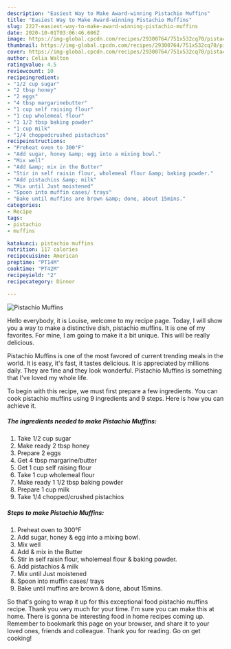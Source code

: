 ```yaml
---
description: "Easiest Way to Make Award-winning Pistachio Muffins"
title: "Easiest Way to Make Award-winning Pistachio Muffins"
slug: 2227-easiest-way-to-make-award-winning-pistachio-muffins
date: 2020-10-01T03:06:46.606Z
image: https://img-global.cpcdn.com/recipes/29300764/751x532cq70/pistachio-muffins-recipe-main-photo.jpg
thumbnail: https://img-global.cpcdn.com/recipes/29300764/751x532cq70/pistachio-muffins-recipe-main-photo.jpg
cover: https://img-global.cpcdn.com/recipes/29300764/751x532cq70/pistachio-muffins-recipe-main-photo.jpg
author: Celia Walton
ratingvalue: 4.5
reviewcount: 10
recipeingredient:
- "1/2 cup sugar"
- "2 tbsp honey"
- "2 eggs"
- "4 tbsp margarinebutter"
- "1 cup self raising flour"
- "1 cup wholemeal flour"
- "1 1/2 tbsp baking powder"
- "1 cup milk"
- "1/4 choppedcrushed pistachios"
recipeinstructions:
- "Preheat oven to 300°F"
- "Add sugar, honey &amp; egg into a mixing bowl."
- "Mix well"
- "Add &amp; mix in the Butter"
- "Stir in self raisin flour, wholemeal flour &amp; baking powder."
- "Add pistachios &amp; milk"
- "Mix until Just moistened"
- "Spoon into muffin cases/ trays"
- "Bake until muffins are brown &amp; done, about 15mins."
categories:
- Recipe
tags:
- pistachio
- muffins

katakunci: pistachio muffins 
nutrition: 117 calories
recipecuisine: American
preptime: "PT14M"
cooktime: "PT42M"
recipeyield: "2"
recipecategory: Dinner

---
```



![Pistachio Muffins](https://img-global.cpcdn.com/recipes/29300764/751x532cq70/pistachio-muffins-recipe-main-photo.jpg)

Hello everybody, it is Louise, welcome to my recipe page. Today, I will show you a way to make a distinctive dish, pistachio muffins. It is one of my favorites. For mine, I am going to make it a bit unique. This will be really delicious.

Pistachio Muffins is one of the most favored of current trending meals in the world. It is easy, it's fast, it tastes delicious. It is appreciated by millions daily. They are fine and they look wonderful. Pistachio Muffins is something that I've loved my whole life.




To begin with this recipe, we must first prepare a few ingredients. You can cook pistachio muffins using 9 ingredients and 9 steps. Here is how you can achieve it.

<!--inarticleads1-->

##### The ingredients needed to make Pistachio Muffins:

1. Take 1/2 cup sugar
1. Make ready 2 tbsp honey
1. Prepare 2 eggs
1. Get 4 tbsp margarine/butter
1. Get 1 cup self raising flour
1. Take 1 cup wholemeal flour
1. Make ready 1 1/2 tbsp baking powder
1. Prepare 1 cup milk
1. Take 1/4 chopped/crushed pistachios




<!--inarticleads2-->

##### Steps to make Pistachio Muffins:

1. Preheat oven to 300°F
1. Add sugar, honey &amp; egg into a mixing bowl.
1. Mix well
1. Add &amp; mix in the Butter
1. Stir in self raisin flour, wholemeal flour &amp; baking powder.
1. Add pistachios &amp; milk
1. Mix until Just moistened
1. Spoon into muffin cases/ trays
1. Bake until muffins are brown &amp; done, about 15mins.




So that's going to wrap it up for this exceptional food pistachio muffins recipe. Thank you very much for your time. I'm sure you can make this at home. There is gonna be interesting food in home recipes coming up. Remember to bookmark this page on your browser, and share it to your loved ones, friends and colleague. Thank you for reading. Go on get cooking!
